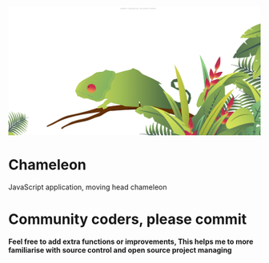![](https://github.com/ibnzUK/Chameleon/blob/master/images/chameleon.png)


# Chameleon
JavaScript application, moving head chameleon 

# Community coders, please commit
__Feel free to add extra functions or improvements, This helps me to more familiarise with source control and open source project managing__
